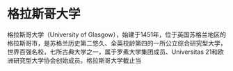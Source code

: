 # 格拉斯哥大学

格拉斯哥大学（University of Glasgow），始建于1451年，位于英国苏格兰地区的格拉斯哥市，是苏格兰历史第二悠久、全英校龄第四的一所公立综合研究型大学，世界百强名校，七所古典大学之一，属于罗素大学集团成员、Universitas 21和欧洲研究型大学协会创始成员。格拉斯哥大学截止当